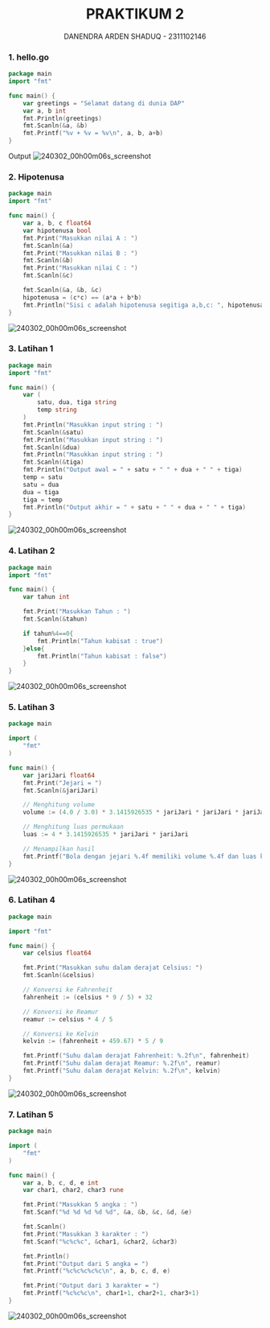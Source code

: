 # <h1 align="center">PRAKTIKUM 2</h1>
<p align="center">DANENDRA ARDEN SHADUQ - 2311102146</p>

### 1. hello.go
```GO
package main
import "fmt"

func main() {
	var greetings = "Selamat datang di dunia DAP"
	var a, b int
	fmt.Println(greetings)
	fmt.Scanln(&a, &b)
	fmt.Printf("%v + %v = %v\n", a, b, a+b)
}
```

Output
![240302_00h00m06s_screenshot](https://github.com/Algoritma-IF01/DANENDRA_ARDEN_SHADUQ_2311102146/blob/main/Praktikum%202/ss/1.png)

### 2. Hipotenusa
```GO
package main
import "fmt"

func main() {
	var a, b, c float64
	var hipotenusa bool
	fmt.Print("Masukkan nilai A : ")
	fmt.Scanln(&a)
	fmt.Print("Masukkan nilai B : ")
	fmt.Scanln(&b)
	fmt.Print("Masukkan nilai C : ")
	fmt.Scanln(&c)

	fmt.Scanln(&a, &b, &c)
	hipotenusa = (c*c) == (a*a + b*b)
	fmt.Println("Sisi c adalah hipotenusa segitiga a,b,c: ", hipotenusa)
}
```
![240302_00h00m06s_screenshot](https://github.com/Algoritma-IF01/DANENDRA_ARDEN_SHADUQ_2311102146/blob/main/Praktikum%202/ss/2.png)

### 3. Latihan 1
```GO
package main
import "fmt"

func main() {
	var (
		satu, dua, tiga string
		temp string
	)
	fmt.Println("Masukkan input string : ")
	fmt.Scanln(&satu)
	fmt.Println("Masukkan input string : ")
	fmt.Scanln(&dua)
	fmt.Println("Masukkan input string : ")
	fmt.Scanln(&tiga)
	fmt.Println("Output awal = " + satu + " " + dua + " " + tiga)
	temp = satu
	satu = dua
	dua = tiga
	tiga = temp
	fmt.Println("Output akhir = " + satu + " " + dua + " " + tiga)
}
```
![240302_00h00m06s_screenshot](https://github.com/Algoritma-IF01/DANENDRA_ARDEN_SHADUQ_2311102146/blob/main/Praktikum%202/ss/3.png)

### 4. Latihan 2
```GO
package main
import "fmt"

func main() {
	var tahun int

	fmt.Print("Masukkan Tahun : ")
	fmt.Scanln(&tahun)

	if tahun%4==0{
		fmt.Println("Tahun kabisat : true")
	}else{
		fmt.Println("Tahun kabisat : false")
	}
}
```
![240302_00h00m06s_screenshot](https://github.com/Algoritma-IF01/DANENDRA_ARDEN_SHADUQ_2311102146/blob/main/Praktikum%202/ss/4.png)

### 5. Latihan 3
```GO
package main

import (
	"fmt"
)

func main() {
	var jariJari float64
	fmt.Print("Jejari = ")
	fmt.Scanln(&jariJari)

	// Menghitung volume
	volume := (4.0 / 3.0) * 3.1415926535 * jariJari * jariJari * jariJari

	// Menghitung luas permukaan
	luas := 4 * 3.1415926535 * jariJari * jariJari

	// Menampilkan hasil
	fmt.Printf("Bola dengan jejari %.4f memiliki volume %.4f dan luas kulit %.4f\n", jariJari, volume, luas)
}
```
![240302_00h00m06s_screenshot](https://github.com/Algoritma-IF01/DANENDRA_ARDEN_SHADUQ_2311102146/blob/main/Praktikum%202/ss/5.png)

### 6. Latihan 4
```GO
package main

import "fmt"

func main() {
    var celsius float64

    fmt.Print("Masukkan suhu dalam derajat Celsius: ")
    fmt.Scanln(&celsius)

    // Konversi ke Fahrenheit
    fahrenheit := (celsius * 9 / 5) + 32

    // Konversi ke Reamur
    reamur := celsius * 4 / 5

    // Konversi ke Kelvin
    kelvin := (fahrenheit + 459.67) * 5 / 9

    fmt.Printf("Suhu dalam derajat Fahrenheit: %.2f\n", fahrenheit)
    fmt.Printf("Suhu dalam derajat Reamur: %.2f\n", reamur)
    fmt.Printf("Suhu dalam derajat Kelvin: %.2f\n", kelvin)
}
```
![240302_00h00m06s_screenshot](https://github.com/Algoritma-IF01/DANENDRA_ARDEN_SHADUQ_2311102146/blob/main/Praktikum%202/ss/6.png)

### 7. Latihan 5
```GO
package main

import (
	"fmt"
)

func main() {
	var a, b, c, d, e int
	var char1, char2, char3 rune

	fmt.Print("Masukkan 5 angka : ")
	fmt.Scanf("%d %d %d %d %d", &a, &b, &c, &d, &e)

	fmt.Scanln()
	fmt.Print("Masukkan 3 karakter : ")
	fmt.Scanf("%c%c%c", &char1, &char2, &char3)

	fmt.Println()
	fmt.Print("Output dari 5 angka = ")
	fmt.Printf("%c%c%c%c%c\n", a, b, c, d, e)

	fmt.Print("Output dari 3 karakter = ")
	fmt.Printf("%c%c%c\n", char1+1, char2+1, char3+1)
}
```
![240302_00h00m06s_screenshot](https://github.com/Algoritma-IF01/DANENDRA_ARDEN_SHADUQ_2311102146/blob/main/Praktikum%202/ss/7.png)
